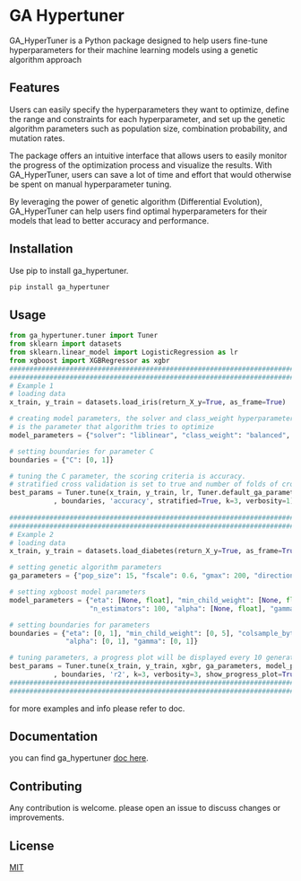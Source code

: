 # GA Hypertuner

GA_HyperTuner is a Python package designed to help users fine-tune hyperparameters for their machine learning models using a genetic algorithm approach

## Features
Users can easily specify the hyperparameters they want to optimize, define the range and constraints for each hyperparameter, and set up the genetic algorithm parameters such as population size, combination probability, and mutation rates.

The package offers an intuitive interface that allows users to easily monitor the progress of the optimization process and visualize the results. With GA_HyperTuner, users can save a lot of time and effort that would otherwise be spent on manual hyperparameter tuning. 

By leveraging the power of genetic algorithm (Differential Evolution), GA_HyperTuner can help users find optimal hyperparameters for their models that lead to better accuracy and performance.

## Installation

Use pip to install ga_hypertuner.

```bash
pip install ga_hypertuner
```

## Usage

```python
from ga_hypertuner.tuner import Tuner
from sklearn import datasets
from sklearn.linear_model import LogisticRegression as lr
from xgboost import XGBRegressor as xgbr
##########################################################################
##########################################################################    
# Example 1
# loading data
x_train, y_train = datasets.load_iris(return_X_y=True, as_frame=True)

# creating model parameters, the solver and class_weight hyperparameters are static and won't change, the C parameter
# is the parameter that algorithm tries to optimize
model_parameters = {"solver": "liblinear", "class_weight": "balanced", "C": [None, float]}

# setting boundaries for parameter C
boundaries = {"C": [0, 1]}

# tuning the C parameter, the scoring criteria is accuracy.
# stratified cross validation is set to true and number of folds of cross validation is set to 3.
best_params = Tuner.tune(x_train, y_train, lr, Tuner.default_ga_parameters, model_parameters
           , boundaries, 'accuracy', stratified=True, k=3, verbosity=1)
           
##########################################################################
##########################################################################        
# Example 2
# loading data
x_train, y_train = datasets.load_diabetes(return_X_y=True, as_frame=True)

# setting genetic algorithm parameters
ga_parameters = {"pop_size": 15, "fscale": 0.6, "gmax": 200, "direction": "max", "cp": 0.6}

# setting xgboost model parameters
model_parameters = {"eta": [None, float], "min_child_weight": [None, float], "colsample_bytree": [None, float],
                    "n_estimators": 100, "alpha": [None, float], "gamma": [None, float]}

# setting boundaries for parameters
boundaries = {"eta": [0, 1], "min_child_weight": [0, 5], "colsample_bytree": [0, 1],
              "alpha": [0, 1], "gamma": [0, 1]}

# tuning parameters, a progress plot will be displayed every 10 generation
best_params = Tuner.tune(x_train, y_train, xgbr, ga_parameters, model_parameters
           , boundaries, 'r2', k=3, verbosity=3, show_progress_plot=True, plot_step=10)
##########################################################################
##########################################################################    
```
for more examples and info please refer to doc.

## Documentation

you can find ga_hypertuner [doc here](https://ga-hypertuner.readthedocs.io/en/latest/).

## Contributing

Any contribution is welcome. please open an issue to discuss changes or improvements.

## License

[MIT](https://github.com/AmiraliOmidvar/ga_hypertuner/blob/master/LICENCE.txt)
